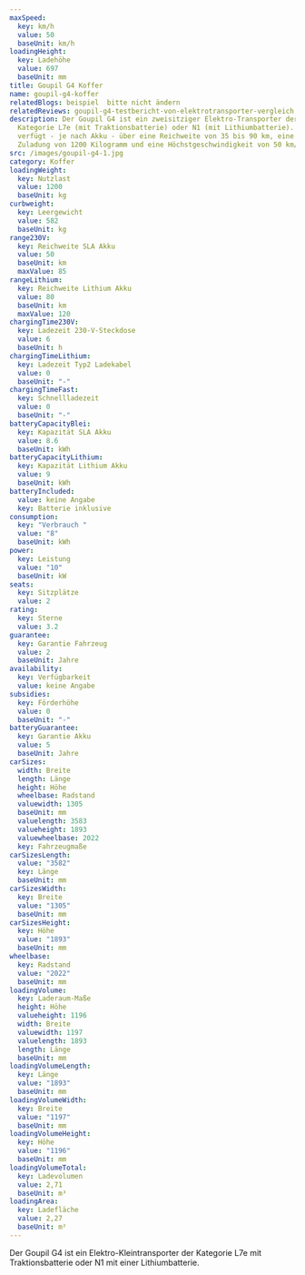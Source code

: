 ```yaml
---
maxSpeed:
  key: km/h
  value: 50
  baseUnit: km/h
loadingHeight:
  key: Ladehöhe
  value: 697
  baseUnit: mm
title: Goupil G4 Koffer
name: goupil-g4-koffer
relatedBlogs: beispiel  bitte nicht ändern
relatedReviews: goupil-g4-testbericht-von-elektrotransporter-vergleich
description: Der Goupil G4 ist ein zweisitziger Elektro-Transporter der
  Kategorie L7e (mit Traktionsbatterie) oder N1 (mit Lithiumbatterie). Er
  verfügt - je nach Akku - über eine Reichweite von 35 bis 90 km, eine maximale
  Zuladung von 1200 Kilogramm und eine Höchstgeschwindigkeit von 50 km/h.
src: /images/goupil-g4-1.jpg
category: Koffer
loadingWeight:
  key: Nutzlast
  value: 1200
  baseUnit: kg
curbweight:
  key: Leergewicht
  value: 582
  baseUnit: kg
range230V:
  key: Reichweite SLA Akku
  value: 50
  baseUnit: km
  maxValue: 85
rangeLithium:
  key: Reichweite Lithium Akku
  value: 80
  baseUnit: km
  maxValue: 120
chargingTime230V:
  key: Ladezeit 230-V-Steckdose
  value: 6
  baseUnit: h
chargingTimeLithium:
  key: Ladezeit Typ2 Ladekabel
  value: 0
  baseUnit: "-"
chargingTimeFast:
  key: Schnellladezeit
  value: 0
  baseUnit: "-"
batteryCapacityBlei:
  key: Kapazität SLA Akku
  value: 8.6
  baseUnit: kWh
batteryCapacityLithium:
  key: Kapazität Lithium Akku
  value: 9
  baseUnit: kWh
batteryIncluded:
  value: keine Angabe
  key: Batterie inklusive
consumption:
  key: "Verbrauch "
  value: "8"
  baseUnit: kWh
power:
  key: Leistung
  value: "10"
  baseUnit: kW
seats:
  key: Sitzplätze
  value: 2
rating:
  key: Sterne
  value: 3.2
guarantee:
  key: Garantie Fahrzeug
  value: 2
  baseUnit: Jahre
availability:
  key: Verfügbarkeit
  value: keine Angabe
subsidies:
  key: Förderhöhe
  value: 0
  baseUnit: "-"
batteryGuarantee:
  key: Garantie Akku
  value: 5
  baseUnit: Jahre
carSizes:
  width: Breite
  length: Länge
  height: Höhe
  wheelbase: Radstand
  valuewidth: 1305
  baseUnit: mm
  valuelength: 3583
  valueheight: 1893
  valuewheelbase: 2022
  key: Fahrzeugmaße
carSizesLength:
  value: "3582"
  key: Länge
  baseUnit: mm
carSizesWidth:
  key: Breite
  value: "1305"
  baseUnit: mm
carSizesHeight:
  key: Höhe
  value: "1893"
  baseUnit: mm
wheelbase:
  key: Radstand
  value: "2022"
  baseUnit: mm
loadingVolume:
  key: Laderaum-Maße
  height: Höhe
  valueheight: 1196
  width: Breite
  valuewidth: 1197
  valuelength: 1893
  length: Länge
  baseUnit: mm
loadingVolumeLength:
  key: Länge
  value: "1893"
  baseUnit: mm
loadingVolumeWidth:
  key: Breite
  value: "1197"
  baseUnit: mm
loadingVolumeHeight:
  key: Höhe
  value: "1196"
  baseUnit: mm
loadingVolumeTotal:
  key: Ladevolumen
  value: 2,71
  baseUnit: m³
loadingArea:
  key: Ladefläche
  value: 2,27
  baseUnit: m²
---
```

Der Goupil G4 ist ein Elektro-Kleintransporter der Kategorie L7e mit Traktionsbatterie oder N1 mit einer Lithiumbatterie.